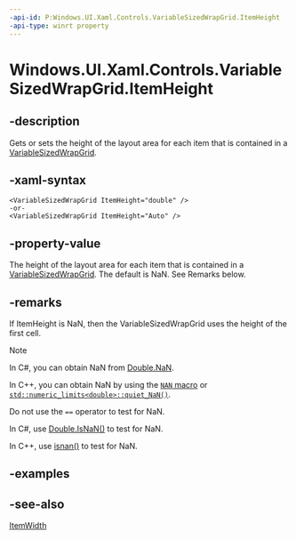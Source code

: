 ```yaml
---
-api-id: P:Windows.UI.Xaml.Controls.VariableSizedWrapGrid.ItemHeight
-api-type: winrt property
---
```


<!-- Property syntax
public double ItemHeight { get;  set; }
-->

# Windows.UI.Xaml.Controls.VariableSizedWrapGrid.ItemHeight

## -description
Gets or sets the height of the layout area for each item that is contained in a [VariableSizedWrapGrid](variablesizedwrapgrid.md).



## -xaml-syntax
```xaml
<VariableSizedWrapGrid ItemHeight="double" />
-or-
<VariableSizedWrapGrid ItemHeight="Auto" />

```


## -property-value
The height of the layout area for each item that is contained in a [VariableSizedWrapGrid](variablesizedwrapgrid.md). The default is NaN. See Remarks below.

## -remarks

<!-- "Auto" is not supported in XAML markup for this property -->
If ItemHeight is NaN, then the VariableSizedWrapGrid uses the height of the first cell.

> [!NOTE]
> In C#, you can obtain NaN from [Double.NaN](/dotnet/api/system.double.nan?view=dotnet-uwp-10.0&preserve-view=true).
>
> In C++, you can obtain NaN by using the [`NAN` macro](/cpp/standard-library/cmath) or [`std::numeric_limits<double>::quiet_NaN()`](/cpp/standard-library/numeric-limits-class#quiet_nan).
>
> Do not use the `==` operator to test for NaN.
>
> In C#, use [Double.IsNaN()](/dotnet/api/system.double.isnan?view=dotnet-uwp-10.0&preserve-view=true) to test for NaN.
>
> In C++, use [isnan()](/cpp/c-runtime-library/reference/isnan-isnan-isnanf) to test for NaN.

## -examples

## -see-also
[ItemWidth](variablesizedwrapgrid_itemwidth.md)
